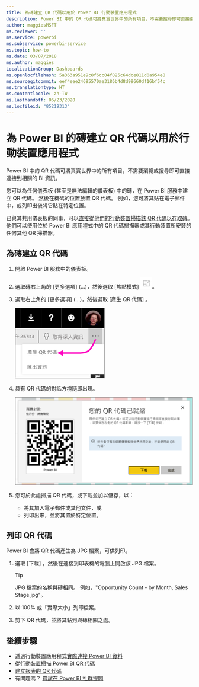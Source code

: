 ```yaml
---
title: 為磚建立 QR 代碼以用於 Power BI 行動裝置應用程式
description: Power BI 中的 QR 代碼可將真實世界中的所有項目，不需要搜尋即可直接連接到 Power BI 行動應用程式中的相關 BI 資訊。
author: maggiesMSFT
ms.reviewer: ''
ms.service: powerbi
ms.subservice: powerbi-service
ms.topic: how-to
ms.date: 03/07/2018
ms.author: maggies
LocalizationGroup: Dashboards
ms.openlocfilehash: 5a363a951e9c8f6cc04f825c64dce811d0a954e8
ms.sourcegitcommit: eef4eee24695570ae3186b4d8d99660df16bf54c
ms.translationtype: HT
ms.contentlocale: zh-TW
ms.lasthandoff: 06/23/2020
ms.locfileid: "85219313"
---
```

# <a name="create-a-qr-code-for-a-tile-in-power-bi-to-use-in-the-mobile-apps"></a>為 Power BI 的磚建立 QR 代碼以用於行動裝置應用程式
Power BI 中的 QR 代碼可將真實世界中的所有項目，不需要瀏覽或搜尋即可直接連接到相關的 BI 資訊。

您可以為任何儀表板 (甚至是無法編輯的儀表板) 中的磚，在 Power BI 服務中建立 QR 代碼。 然後在機碼的位置放置 QR 代碼。 例如，您可將其貼在電子郵件中，或列印出後將它貼在特定位置。 

已與其共用儀表板的同事，可以[直接從他們的行動裝置掃描該 QR 代碼以存取磚](../consumer/mobile/mobile-apps-qr-code.md)。 他們可以使用位於 Power BI 應用程式中的 QR 代碼掃描器或其行動裝置所安裝的任何其他 QR 掃描器。


## <a name="create-a-qr-code-for-a-tile"></a>為磚建立 QR 代碼
1. 開啟 Power BI 服務中的儀表板。
2. 選取磚右上角的 [更多選項]  (...)，然後選取 [焦點模式]  ![](media/service-create-qr-code-for-tile/fullscreen-icon.jpg)。
3. 選取右上角的 [更多選項]  (...)，然後選取 [產生 QR 代碼]  。 
   
    ![](media/service-create-qr-code-for-tile/power-bi-create-qr-code-tile.png)
4. 具有 QR 代碼的對話方塊隨即出現。 
   
    ![](media/service-create-qr-code-for-tile/pbi_qrcode_opportunity_count.png)
5. 您可於此處掃描 QR 代碼，或下載並加以儲存，以： 
   
   * 將其加入電子郵件或其他文件，或 
   * 列印出來，並將其置於特定位置。 

## <a name="print-the-qr-code"></a>列印 QR 代碼
Power BI 會將 QR 代碼產生為 JPG 檔案，可供列印。 

1. 選取 [下載]  ，然後在連接到印表機的電腦上開啟該 JPG 檔案。  
   
   > [!TIP]
   > JPG 檔案的名稱與磚相同。 例如，"Opportunity Count - by Month, Sales Stage.jpg"。
   > 
   > 
2. 以 100% 或「實際大小」列印檔案。  
3. 剪下 QR 代碼，並將其黏到與磚相關之處。 

## <a name="next-steps"></a>後續步驟
* 透過行動裝置應用程式[實際連接 Power BI 資料](../consumer/mobile/mobile-apps-data-in-real-world-context.md)
* [從行動裝置掃描 Power BI QR 代碼](../consumer/mobile/mobile-apps-qr-code.md)
* [建立報表的 QR 代碼](service-create-qr-code-for-report.md)
* 有問題嗎？ [嘗試在 Power BI 社群提問](https://community.powerbi.com/)
